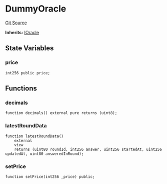 # DummyOracle
[Git Source](https://github.com/bob-collective/bob/blob/master/src/paymasters/Oracle.sol)

**Inherits:**
[IOracle](../../paymasters/Oracle.sol/interface.IOracle.md)


## State Variables
### price

```solidity
int256 public price;
```


## Functions
### decimals


```solidity
function decimals() external pure returns (uint8);
```

### latestRoundData


```solidity
function latestRoundData()
    external
    view
    returns (uint80 roundId, int256 answer, uint256 startedAt, uint256 updatedAt, uint80 answeredInRound);
```

### setPrice


```solidity
function setPrice(int256 _price) public;
```

